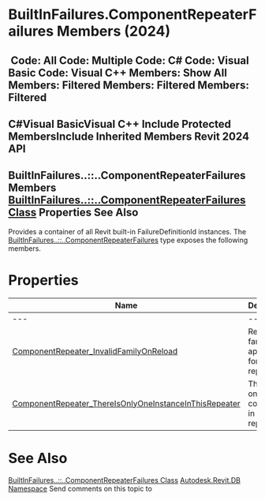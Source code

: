 # BuiltInFailures.ComponentRepeaterFailures Members (2024)

﻿
 Code: All Code: Multiple Code: C# Code: Visual Basic Code: Visual C++  Members: Show All Members: Filtered Members: Filtered Members: Filtered   
---  
C#Visual BasicVisual C++
Include Protected MembersInclude Inherited Members
Revit 2024 API  
---  
BuiltInFailures..::..ComponentRepeaterFailures Members  
[BuiltInFailures..::..ComponentRepeaterFailures Class](e0ee3416-f676-e553-bc52-2767fc776cbc.md "BuiltInFailures.ComponentRepeaterFailures Class") Properties See Also  
---  
Provides a container of all Revit built-in FailureDefinitionId instances.
The [BuiltInFailures..::..ComponentRepeaterFailures](e0ee3416-f676-e553-bc52-2767fc776cbc.md "BuiltInFailures.ComponentRepeaterFailures Class") type exposes the following members.
# Properties
| Name | Description |
| --- | --- |
| --- | --- | --- |
| [ComponentRepeater_InvalidFamilyOnReload](bad63c5a-9a05-9fca-3cf7-dd9ad8bd85d4.md "ComponentRepeater_InvalidFamilyOnReload Property") | Reloaded family not appropriate for repeater. |
| [ComponentRepeater_ThereIsOnlyOneInstanceInThisRepeater](41880839-d578-c52a-5082-09007a15f96b.md "ComponentRepeater_ThereIsOnlyOneInstanceInThisRepeater Property") | There is only one component in this repeater. |

# See Also
[BuiltInFailures..::..ComponentRepeaterFailures Class](e0ee3416-f676-e553-bc52-2767fc776cbc.md "BuiltInFailures.ComponentRepeaterFailures Class")
[Autodesk.Revit.DB Namespace](87546ba7-461b-c646-cbb1-2cb8f5bff8b2.md "Autodesk.Revit.DB Namespace")
Send comments on this topic to 